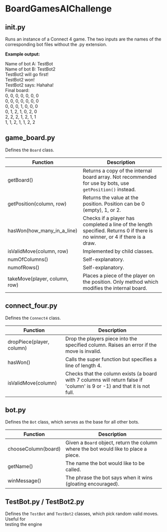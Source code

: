 
# BoardGamesAIChallenge

## init.py

Runs an instance of a Connect 4 game. The two inputs are the names of the corresponding bot
files without the .py extension.

**Example output:**

Name of bot A: TestBot\
Name of bot B: TestBot2\
TestBot2 will go first!\
TestBot2 won!\
TestBot2 says: Hahaha!\
Final board:\
0, 0, 0, 0, 0, 0, 0\
0, 0, 0, 0, 0, 0, 0\
0, 0, 0, 1, 0, 0, 0\
0, 1, 2, 1, 0, 2, 0\
2, 2, 2, 1, 2, 1, 1\
1, 1, 2, 1, 1, 2, 2

## game_board.py

Defines the `Board` class.

| Function | Description |
| ----------- | ----------- |
| getBoard() | Returns a copy of the internal board array. Not recommended for use by bots, use `getPosition()` instead. |
| getPosition(column, row) | Returns the value at the position. Position can be 0 (empty), 1, or 2. |
| hasWon(how_many_in_a_line) | Checks if a player has completed a line of the length specified. Returns 0 if there is no winner, or 4 if there is a draw. |
| isValidMove(column, row) | Implemented by child classes. |
| numOfColumns() | Self-explanatory. |
| numofRows() | Self-explanatory. |
| takeMove(player, column, row) | Places a piece of the player on the position. Only method which modifies the internal board. |

## connect_four.py

Defines the `Connect4` class.

| Function | Description |
| ----------- | ----------- |
| dropPiece(player, column) | Drop the players piece into the specified column. Raises an error if the move is invalid. |
| hasWon() | Calls the super function but specifies a line of length 4. |
| isValidMove(column) | Checks that the column exists (a board with 7 columns will return false if 'column' is 9 or -1) and that it is not full.|

## bot.py

Defines the `Bot` class, which serves as the base for all other bots.

| Function | Description |
| ----------- | ----------- |
| chooseColumn(board) | Given a `Board` object, return the column where the bot would like to place a piece. |
| getName() | The name the bot would like to be called. |
| winMessage() | The phrase the bot says when it wins (gloating encouraged). |

## TestBot.py / TestBot2.py

Defines the `TestBot` and `TestBot2` classes, which pick random valid moves. Useful for\
testing the engine
